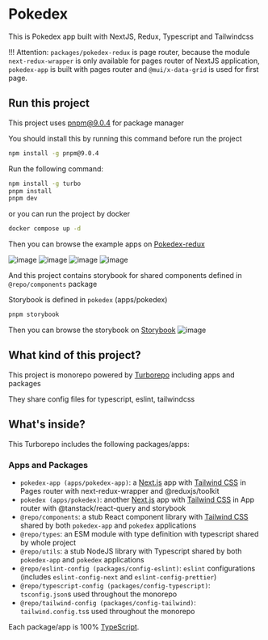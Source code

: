 # Pokedex

This is Pokedex app built with NextJS, Redux, Typescript and Tailwindcss

!!! Attention: `packages/pokedex-redux` is page router, because the module `next-redux-wrapper` is only available for pages router of NextJS application, `pokedex-app` is built with pages router and `@mui/x-data-grid` is used for first page.

## Run this project

This project uses pnpm@9.0.4 for package manager

You should install this by running this command before run the project

```sh
npm install -g pnpm@9.0.4
```

Run the following command:

```sh
npm install -g turbo
pnpm install
pnpm dev
```

or you can run the project by docker

```sh
docker compose up -d
```

Then you can browse the example apps on [Pokedex-redux](http://localhost:3000)

![image](https://github.com/dragon1227/pokemon-explorer/assets/122885050/861c3552-354e-4fd1-bd27-a00c2fd577c2)
![image](https://github.com/dragon1227/pokemon-explorer/assets/122885050/3427852b-b85d-4f88-aea8-c914ebaa148d)
![image](https://github.com/dragon1227/pokemon-explorer/assets/122885050/a4287c26-0892-48f2-88c2-8621d01907aa)
![image](https://github.com/dragon1227/pokemon-explorer/assets/122885050/c9be4802-2925-4d53-9c88-44cb01e9ed20)

And this project contains storybook for shared components defined in `@repo/components` package

Storybook is defined in `pokedex` (apps/pokedex)

```sh
pnpm storybook
```

Then you can browse the storybook on [Storybook](http://localhost:6006)
![image](https://github.com/dragon1227/pokemon-explorer/assets/122885050/1735c3a9-8c0f-40cd-ac6a-733418153952)

## What kind of this project?

This project is monorepo powered by [Turborepo](http://turbo.build) including apps and packages

They share config files for typescript, eslint, tailwindcss

## What's inside?

This Turborepo includes the following packages/apps:

### Apps and Packages

- `pokedex-app (apps/pokedex-app)`: a [Next.js](https://nextjs.org/) app with [Tailwind CSS](https://tailwindcss.com/) in Pages router with next-redux-wrapper and @reduxjs/toolkit
- `pokedex (apps/pokedex)`: another [Next.js](https://nextjs.org/) app with [Tailwind CSS](https://tailwindcss.com/) in App router with @tanstack/react-query and storybook
- `@repo/components`: a stub React component library with [Tailwind CSS](https://tailwindcss.com/) shared by both `pokedex-app` and `pokedex` applications
- `@repo/types`: an ESM module with type definition with typescript shared by whole project
- `@repo/utils`: a stub NodeJS library with Typescript shared by both `pokedex-app` and `pokedex` applications
- `@repo/eslint-config (packages/config-eslint)`: `eslint` configurations (includes `eslint-config-next` and `eslint-config-prettier`)
- `@repo/typescript-config (packages/config-typescript)`: `tsconfig.json`s used throughout the monorepo
- `@repo/tailwind-config (packages/config-tailwind)`: `tailwind.config.ts`s used throughout the monorepo

Each package/app is 100% [TypeScript](https://www.typescriptlang.org/).

